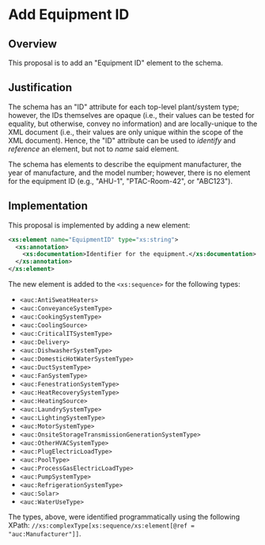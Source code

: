# Add Equipment ID

## Overview

This proposal is to add an "Equipment ID" element to the schema.

## Justification

The schema has an "ID" attribute for each top-level plant/system type; however, the IDs themselves are opaque (i.e., their values can be tested for equality, but otherwise, convey no information) and are locally-unique to the XML document (i.e., their values are only unique within the scope of the XML document). Hence, the "ID" attribute can be used to *identify* and *reference* an element, but not to *name* said element.

The schema has elements to describe the equipment manufacturer, the year of manufacture, and the model number; however, there is no element for the equipment ID (e.g., "AHU-1", "PTAC-Room-42", or "ABC123").

## Implementation

This proposal is implemented by adding a new element:

```xml
<xs:element name="EquipmentID" type="xs:string">
  <xs:annotation>
    <xs:documentation>Identifier for the equipment.</xs:documentation>
  </xs:annotation>
</xs:element>
```

The new element is added to the `<xs:sequence>` for the following types:

* `<auc:AntiSweatHeaters>`
* `<auc:ConveyanceSystemType>`
* `<auc:CookingSystemType>`
* `<auc:CoolingSource>`
* `<auc:CriticalITSystemType>`
* `<auc:Delivery>`
* `<auc:DishwasherSystemType>`
* `<auc:DomesticHotWaterSystemType>`
* `<auc:DuctSystemType>`
* `<auc:FanSystemType>`
* `<auc:FenestrationSystemType>`
* `<auc:HeatRecoverySystemType>`
* `<auc:HeatingSource>`
* `<auc:LaundrySystemType>`
* `<auc:LightingSystemType>`
* `<auc:MotorSystemType>`
* `<auc:OnsiteStorageTransmissionGenerationSystemType>`
* `<auc:OtherHVACSystemType>`
* `<auc:PlugElectricLoadType>`
* `<auc:PoolType>`
* `<auc:ProcessGasElectricLoadType>`
* `<auc:PumpSystemType>`
* `<auc:RefrigerationSystemType>`
* `<auc:Solar>`
* `<auc:WaterUseType>`

The types, above, were identified programmatically using the following XPath: `//xs:complexType[xs:sequence/xs:element[@ref = "auc:Manufacturer"]]`.
